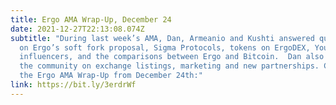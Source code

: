 ```yaml
---
title: Ergo AMA Wrap-Up, December 24
date: 2021-12-27T22:13:08.074Z
subtitle: "During last week’s AMA, Dan, Armeanio and Kushti answered questions
  on Ergo’s soft fork proposal, Sigma Protocols, tokens on ErgoDEX, YouTube
  influencers, and the comparisons between Ergo and Bitcoin.  Dan also updated
  the community on exchange listings, marketing and new partnerships. Check out
  the Ergo AMA Wrap-Up from December 24th:"
link: https://bit.ly/3erdrWf
---
```

